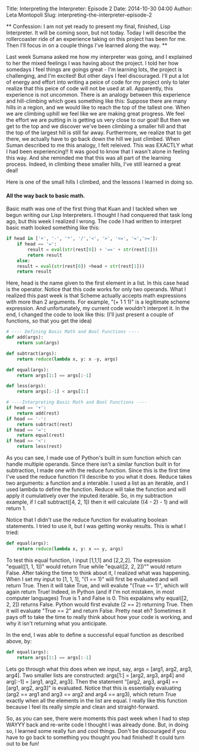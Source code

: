 Title: Interpreting the Interpreter: Episode 2
Date: 2014-10-30 04:00
Author: Leta Montopoli
Slug: interpreting-the-interpreter-episode-2

** Confession: I am not yet ready to present my final, finished, Lisp
Interpreter. It will be coming soon, but not today. Today I will
describe the rollercoaster ride of an experience taking on this project
has been for me. Then I'll focus in on a couple things I've learned
along the way. **

Last week Sumana asked me how my interpreter was going, and I explained
to her the mixed feelings I was having about the project. I told her how
somedays I feel things are goings great - I'm learning lots, the project
is challenging, and I'm excited! But other days I feel discouraged. I'll
put a lot of energy and effort into writing a peice of code for my
project only to later realize that this peice of code will not be used
at all. Apparently, this experience is not uncommon. There is an analogy
between this experience and hill-climbing which goes something like
this: Suppose there are many hills in a region, and we would like to
reach the top of the tallest one. When we are climbing uphill we feel
like we are making great progress. We feel the effort we are putting in
is getting us very close to our goal! But then we get to the top and we
discover we've been climbing a smaller hill and that the top of the
largest hill is still far away. Furthermore, we realize that to get
there, we actually have to go back down the hill we just climbed. When
Suman described to me this analogy, I felt releived. This was EXACTLY
what I had been experiencing!! It was good to know that I wasn't alone
in feeling this way. And she reminded me that this was all part of the
learning process. Indeed, in climbing these smaller hills, I've still
learned a great deal!

Here is one of the small hills I climbed, and the lessons I learned in
doing so.

#### All the way back to basic math.

Basic math was one of the first thing that Kuan and I tackled when we
begun writing our Lisp Interpreters. I thought I had conquered that task
long ago, but this week I realized I wrong. The code I had written to
interpret basic math looked something like this:

```python
if head in ['+', '-', '*', '/','<', '>', '<=', '=','>=']:    
	if head == '=':            
		result = eval(str(rest[0]) + '==' + str(rest[1]))
		return result    
	else:
	result = eval(str(rest[0]) +head + str(rest[1]))            
	return result

```

Here, head is the name given to the first element in a list. In this
case head is the operator. Notice that this code works for only two
operands. What I realized this past week is that Scheme actually accepts
math expressions with more than 2 arguments. For example, "(+ 1 1 1)" is
a legitimate scheme expression. And unfortunately, my current code
wouldn't interpret it. In the end, I changed the code to look like this:
(I'll just present a couple of functions, so that you get the idea)

```python
# ---- Defining Basic Math and Bool Functions ----  
def add(args):
	return sum(args)

def subtract(args):    
	return reduce(lambda x, y: x -y, args)

def equal(args):    
	return args[1:] == args[:-1]

def less(args):
	return args[:-1] < args[1:]

# ----Interpreting Basic Math and Bool Functions ---- 
if head == '+':
	return add(rest)
if head == '-':    
	return subtract(rest)
if head == '=':
	return equal(rest)
if head == '<':
	return less(rest)

```

As you can see, I made use of Python's built in sum function which can
handle multiple operands. Since there isn't a similar function built in
for subtraction, I made one with the reduce function. Since this is the
first time I've used the reduce function I'll describe to you what it
does. Reduce takes two arguments: a function and a interable. I used a
list as an iterable, and I used lambda to define the function. Reduce
will take the function and will apply it cumulatively over the inputed
iterable. So, in my subtraction example, if I call subtract([4, 2, 1])
then it will calculate ((4 - 2) - 1) and will return 1.

Notice that I didn't use the reduce function for evaluating boolean
statements. I tried to use it, but I was getting wonky results. This is
what I tried:

```python
def equal(args):    
	return reduce(lambda x, y: x == y, args)

```

To test this equal function, I input [1,1,1] and [2,2,2]. The expression
"equal([1, 1, 1])" would return True while "equal([2, 2, 2])"" would
return False. After taking the time to think about it, I realized what
was happening. When I set my input to [1, 1, 1], "(1 == 1)" will first
be evaluated and will return True. Then it will take True, and will
evalute "(True == 1)", which will again return True! Indeed, in Python
(and if I'm not mistaken, in most computer languages) True is 1 and
False is 0. This expalains why equal([2, 2, 2]) returns False. Python
would first evalute (2 == 2) returning True. Then it will evaluate "True
== 2" and return False. Pretty neat eh? Sometimes it pays off to take
the time to really think about how your code is working, and why it
isn't returning what you anticipate.

In the end, I was able to define a successful equal function as
described above, by:

```python
def equal(args):    
	return args[1:] == args[:-1]

```

Lets go through what this does when we input, say, args = [arg1, arg2,
arg3, arg4]. Two smaller lists are constructed: args[1:] = [arg2, arg3,
arg4] and arg[:-1] = [arg1, arg2, arg3]. Then the statement "[arg2,
arg3, arg4] == [arg1, arg2, arg3]" is evaluated. Notice that this is
essentially evaluating (arg2 == arg1 and arg3 == arg2 and arg4 == arg3),
which return True exactly when all the elements in the list are equal. I
really like this function because I feel its really simple and clean and
straight-forward.

So, as you can see, there were moments this past week when I had to step
WAYYY back and re-write code I thought I was already done. But, in doing
so, I learned some really fun and cool things. Don't be discouraged if
you have to go back to something you thought you had finished! It could
turn out to be fun!

